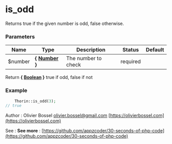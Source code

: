 # is_odd

Returns true if the given number is odd, false otherwise.


### Parameters
Name  |  Type  |  Description  |  Status  |  Default
------------  |  ------------  |  ------------  |  ------------  |  ------------
$number  |  **{ [Number](http://php.net/manual/en/language.pseudo-types.php#language.types.number) }**  |  The number to check  |  required  |

Return **{ [Boolean](http://php.net/manual/en/language.types.boolean.php) }** true if odd, false if not

### Example
```php
	Thorin::is_odd(3);
// true
```
Author : Olivier Bossel [olivier.bossel@gmail.com](mailto:olivier.bossel@gmail.com) [https://olivierbossel.com](https://olivierbossel.com)

See : **See more** : [https://github.com/appzcoder/30-seconds-of-php-code](https://github.com/appzcoder/30-seconds-of-php-code)